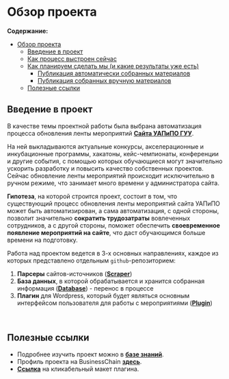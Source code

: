 # Обзор проекта

**Содержание:**

- [Обзор проекта](https://github.com/Project-Frogger/Wiki)
  - [Введение в проект](https://github.com/Project-Frogger/Wiki#введение)
  - [Как процесс выстроен сейчас](https://github.com/Project-Frogger/Wiki#как-процесс-выстроен-сейчас)
  - [Как планируем сделать мы (и какие результаты уже есть)](https://github.com/Project-Frogger/Wiki#как-планируем-сделать-мы-и-какие-результаты-уже-есть)
    - [Публикация автоматически собранных материалов](https://github.com/Project-Frogger/Wiki#публикация-автоматически-собранных-материалов)
    - [Публикация собранных вручную материалов](https://github.com/Project-Frogger/Wiki#публикация-собранных-вручную-материалов)
  - [Полезные ссылки]()

## Введение в проект

В качестве темы проектной работы была выбрана автоматизация процесса обновления ленты мероприятий [**Сайта УАПиПО ГУУ**](http://pmo.guu.ru/all-events/).

На ней выкладываются актуальные конкурсы, акселерационные и инкубационные программы, хакатоны, кейс-чемпионаты, конференции и другие события, с помощью которых обучающиеся могут значительно ускорить разработку и повысить качество собственных проектов. Сейчас обновление ленты мероприятий происходит исключительно в ручном режиме, что занимает много времени у администратора сайта.

**Гипотеза**, на которой строится проект, состоит в том, что существующий процесс обновления ленты мероприятий сайта УАПиПО может быть автоматизирован, а сама автоматизация, с одной стороны, позволит значительно **сократить трудозатраты** вовлеченных сотрудников, а с другой стороны, поможет обеспечить **своевременное появление мероприятий на сайте**, что даст обучающимся больше времени на подготовку.

Работа над проектом ведется в 3-х основных направлениях, каждое из которых представлено отдельным `github`-репозиторием:

1. **Парсеры** сайтов-источников ([**Scraper**](https://github.com/Project-Frogger/Scraper))
2. **База данных**, в которой обрабатывается и хранится собранная информация ([**Database**](https://github.com/Project-Frogger/Database)) - перенос в процессе
3. **Плагин** для Wordpress, который будет являться основным интерфейсом пользователя для работы с мероприятиями ([**Plugin**](https://github.com/Project-Frogger/Plugin))

<br>

## Полезные ссылки

- Подробнее изучить проект можно в [**базе знаний**](https://github.com/Project-Frogger/Wiki).
- Профиль проекта на BusinessChain [**здесь**](https://businesschain.io/bch/view/projectsListCard?id=7494).
- [**Ссылка**](https://www.figma.com/proto/TXm86pkiun9Sf7NkPUoxER/Untitled?page-id=402%3A5&node-id=405%3A67&viewport=241%2C48%2C0.11&scaling=contain&starting-point-node-id=405%3A67) на кликабельный макет плагина.
